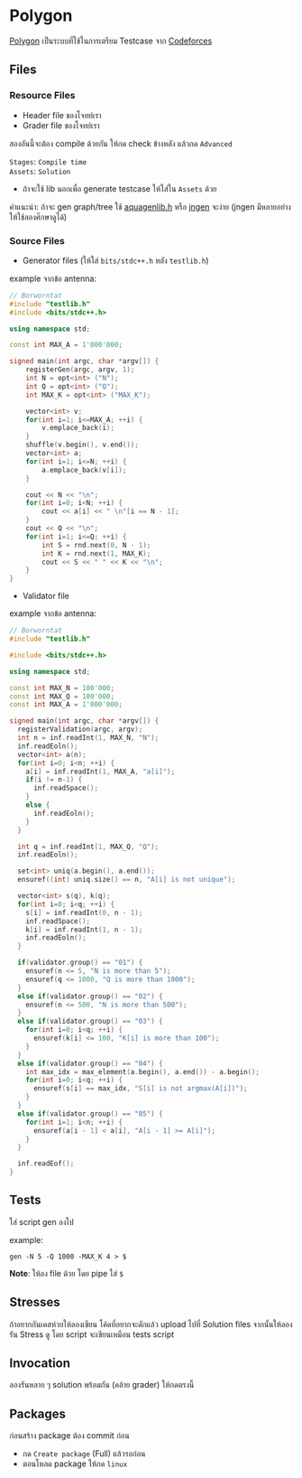 # Polygon

[Polygon](https://polygon.codeforces.com) เป็นระบบที่ใช้ในการเตรียม Testcase จาก [Codeforces](https://codeforces.com)

## Files

### Resource Files

- Header file ของโจทย์เรา
- Grader file ของโจทย์เรา

สองอันนี้จะต้อง compile ด้วยกัน ให้กด check ข้างหลัง แล้วกด `Advanced`

`Stages`: `Compile time`  
`Assets`: `Solution`

- ถ้าจะใช้ lib นอกเพื่อ generate testcase ให้ใส่ใน `Assets` ด้วย

คำแนะนำ: ถ้าจะ gen graph/tree ใช้ [aquagenlib.h](/aquagenlib.h) หรือ [jngen](https://github.com/ifsmirnov/jngen) จะง่าย (jngen มีหลายอย่างให้ใช้ลองศึกษาดูได้)

### Source Files

- Generator files (ให้ใส่ `bits/stdc++.h` หลัง `testlib.h`)

example จากข้อ antenna:

```cpp
// Borworntat
#include "testlib.h"
#include <bits/stdc++.h>

using namespace std;

const int MAX_A = 1'000'000;

signed main(int argc, char *argv[]) {
	registerGen(argc, argv, 1);
	int N = opt<int> ("N");
	int Q = opt<int> ("Q");
	int MAX_K = opt<int> ("MAX_K");

	vector<int> v;
	for(int i=1; i<=MAX_A; ++i) {
		v.emplace_back(i);
	}
	shuffle(v.begin(), v.end());
	vector<int> a;
	for(int i=1; i<=N; ++i) {
		a.emplace_back(v[i]);
	}

	cout << N << "\n";
	for(int i=0; i<N; ++i) {
		cout << a[i] << " \n"[i == N - 1];
	}
	cout << Q << "\n";
	for(int i=1; i<=Q; ++i) {
		int S = rnd.next(0, N - 1);
		int K = rnd.next(1, MAX_K);
		cout << S << " " << K << "\n";
	}
}
```

- Validator file

example จากข้อ antenna:

```cpp
// Borworntat
#include "testlib.h"

#include <bits/stdc++.h>

using namespace std;

const int MAX_N = 100'000;
const int MAX_Q = 100'000;
const int MAX_A = 1'000'000;

signed main(int argc, char *argv[]) {
  registerValidation(argc, argv);
  int n = inf.readInt(1, MAX_N, "N");
  inf.readEoln();
  vector<int> a(n);
  for(int i=0; i<n; ++i) {
    a[i] = inf.readInt(1, MAX_A, "a[i]");
    if(i != n-1) {
      inf.readSpace();
    }
    else {
      inf.readEoln();
    }
  }

  int q = inf.readInt(1, MAX_Q, "Q");
  inf.readEoln();

  set<int> uniq(a.begin(), a.end());
  ensuref((int) uniq.size() == n, "A[i] is not unique");

  vector<int> s(q), k(q);
  for(int i=0; i<q; ++i) {
    s[i] = inf.readInt(0, n - 1);
    inf.readSpace();
    k[i] = inf.readInt(1, n - 1);
    inf.readEoln();
  }

  if(validator.group() == "01") {
    ensuref(n <= 5, "N is more than 5");
    ensuref(q <= 1000, "Q is more than 1000");
  }
  else if(validator.group() == "02") {
    ensuref(n <= 500, "N is more than 500");
  }
  else if(validator.group() == "03") {
    for(int i=0; i<q; ++i) {
      ensuref(k[i] <= 100, "K[i] is more than 100");
    }
  }
  else if(validator.group() == "04") {
    int max_idx = max_element(a.begin(), a.end()) - a.begin();
    for(int i=0; i<q; ++i) {
      ensuref(s[i] == max_idx, "S[i] is not argmax(A[i])");
    }
  }
  else if(validator.group() == "05") {
    for(int i=1; i<n; ++i) {
      ensuref(a[i - 1] < a[i], "A[i - 1] >= A[i]");
    }
  }

  inf.readEof();
}
```

## Tests

ใส่ script gen ลงไป

example:

```
gen -N 5 -Q 1000 -MAX_K 4 > $
```

**Note**: ให้ลง file ด้วย โดย pipe ใส่ `$`

## Stresses

ถ้าอยากกันเคสห่วยให้ลองเขียน โค้ดที่อยากจะดักแล้ว upload ไปที่ Solution files จากนั้นให้ลองรัน Stress ดู โดย script จะเขียนเหมือน tests script

## Invocation

ลองรันหลาย ๆ solution พร้อมกัน (คล้าย grader) ให้กดตรงนี้

## Packages

ก่อนสร้าง package ต้อง commit ก่อน

- กด `Create package` (Full) แล้วรอก่อน
- ตอนโหลด package ให้กด `linux`
